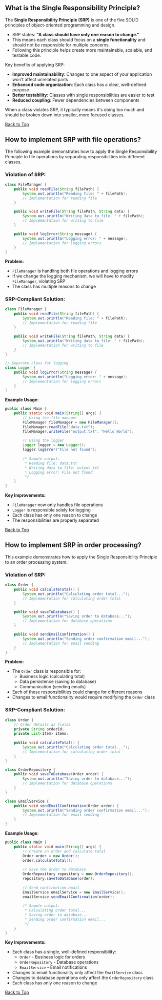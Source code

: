 
## What is the Single Responsibility Principle?

The **Single Responsibility Principle (SRP)** is one of the five SOLID principles of object-oriented programming and design.

* SRP states: **"A class should have only one reason to change."**
* This means each class should focus on a **single functionality** and should not be responsible for multiple concerns.
* Following this principle helps create more maintainable, scalable, and testable code.

Key benefits of applying SRP:

* **Improved maintainability**: Changes to one aspect of your application won't affect unrelated parts
* **Enhanced code organization**: Each class has a clear, well-defined purpose
* **Better testability**: Classes with single responsibilities are easier to test
* **Reduced coupling**: Fewer dependencies between components

When a class violates SRP, it typically means it's doing too much and should be broken down into smaller, more focused classes.

[Back to Top](#table-of-contents)

## How to implement SRP with file operations?

The following example demonstrates how to apply the Single Responsibility Principle to file operations by separating responsibilities into different classes.

### Violation of SRP:

```java
class FileManager {
    public void readFile(String filePath) {
        System.out.println("Reading file: " + filePath);
        // Implementation for reading file
    }

    public void writeFile(String filePath, String data) {
        System.out.println("Writing data to file: " + filePath);
        // Implementation for writing to file
    }

    public void logError(String message) {
        System.out.println("Logging error: " + message);
        // Implementation for logging errors
    }
}
```

**Problem:**
* `FileManager` is handling both file operations and logging errors
* If we change the logging mechanism, we will have to modify `FileManager`, violating SRP
* The class has multiple reasons to change

### SRP-Compliant Solution:

```java
class FileManager {
    public void readFile(String filePath) {
        System.out.println("Reading file: " + filePath);
        // Implementation for reading file
    }

    public void writeFile(String filePath, String data) {
        System.out.println("Writing data to file: " + filePath);
        // Implementation for writing to file
    }
}

// Separate class for logging
class Logger {
    public void logError(String message) {
        System.out.println("Logging error: " + message);
        // Implementation for logging errors
    }
}
```

**Example Usage:**
```java
public class Main {
    public static void main(String[] args) {
        // Using the file manager
        FileManager fileManager = new FileManager();
        fileManager.readFile("data.txt");
        fileManager.writeFile("output.txt", "Hello World");
        
        // Using the logger
        Logger logger = new Logger();
        logger.logError("File not found");
        
        /* Sample output:
         * Reading file: data.txt
         * Writing data to file: output.txt
         * Logging error: File not found
         */
    }
}
```

**Key Improvements:**
* `FileManager` now only handles file operations
* `Logger` is responsible solely for logging
* Each class has only one reason to change
* The responsibilities are properly separated

[Back to Top](#table-of-contents)

## How to implement SRP in order processing?

This example demonstrates how to apply the Single Responsibility Principle to an order processing system.

### Violation of SRP:

```java
class Order {
    public void calculateTotal() {
        System.out.println("Calculating order total...");
        // Implementation for calculating order total
    }

    public void saveToDatabase() {
        System.out.println("Saving order to database...");
        // Implementation for database operations
    }

    public void sendEmailConfirmation() {
        System.out.println("Sending order confirmation email...");
        // Implementation for email sending
    }
}
```

**Problem:**
* The `Order` class is responsible for:
  * Business logic (calculating total)
  * Data persistence (saving to database)
  * Communication (sending emails)
* Each of these responsibilities could change for different reasons
* Changes to email functionality would require modifying the `Order` class

### SRP-Compliant Solution:

```java
class Order {
    // Order details as fields
    private String orderId;
    private List<Item> items;
    
    public void calculateTotal() {
        System.out.println("Calculating order total...");
        // Implementation for calculating order total
    }
}

class OrderRepository {
    public void saveToDatabase(Order order) {
        System.out.println("Saving order to database...");
        // Implementation for database operations
    }
}

class EmailService {
    public void sendEmailConfirmation(Order order) {
        System.out.println("Sending order confirmation email...");
        // Implementation for email sending
    }
}
```

**Example Usage:**
```java
public class Main {
    public static void main(String[] args) {
        // Create an order and calculate total
        Order order = new Order();
        order.calculateTotal();
        
        // Save the order to database
        OrderRepository repository = new OrderRepository();
        repository.saveToDatabase(order);
        
        // Send confirmation email
        EmailService emailService = new EmailService();
        emailService.sendEmailConfirmation(order);
        
        /* Sample output:
         * Calculating order total...
         * Saving order to database...
         * Sending order confirmation email...
         */
    }
}
```

**Key Improvements:**
* Each class has a single, well-defined responsibility:
  * `Order` - Business logic for orders
  * `OrderRepository` - Database operations
  * `EmailService` - Email notifications
* Changes to email functionality only affect the `EmailService` class
* Changes to database operations only affect the `OrderRepository` class
* Each class has only one reason to change

[Back to Top](#table-of-contents)